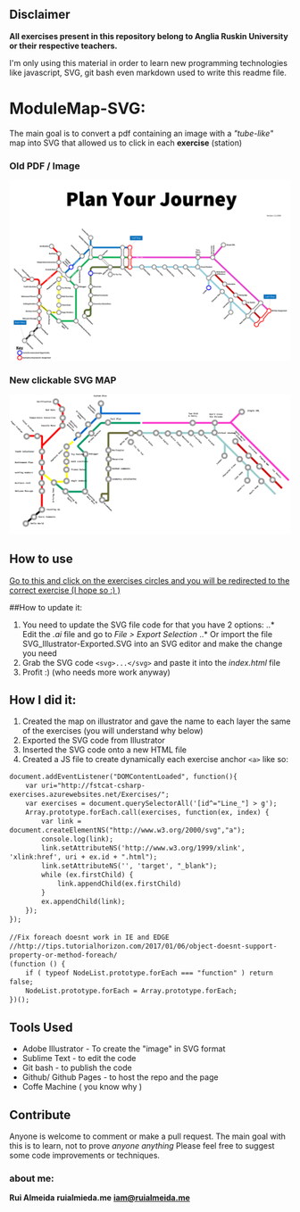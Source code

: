 ## Disclaimer

**All exercises present in this repository belong to Anglia Ruskin University or their respective teachers.**

I'm only using this material in order to learn new programming technologies like javascript, SVG, git bash even markdown used to write this readme file.  

# ModuleMap-SVG:

The main goal is to convert a pdf containing an image with a *"tube-like"* map into SVG that allowed us to click in each **exercise** (station)
### Old PDF / Image
![Old pdf/ image ](https://github.com/rtralmeida/ModuleMap-SVG/raw/master/resources/modulemap.png "old image / pdf")

### New clickable SVG MAP

[![Image Link](https://github.com/rtralmeida/ModuleMap-SVG/raw/master/resources/SVGmodulemap.png)](https://rtralmeida.github.io/ModuleMap-SVG/)


## How to use

[Go to this and click on the exercises circles and you will be redirected to the correct exercise (I hope so :) )](https://rtralmeida.github.io/ModuleMap-SVG/) 


##How to update it:
1. You need to update the SVG file code for that you have 2 options:
..* Edit the *.ai* file and go to *File > Export Selection*
..* Or import the file SVG_Illustrator-Exported.SVG into an SVG editor and make the change you need 
2. Grab the SVG code `<svg>...</svg>` and paste it into the *index.html* file
3. Profit :) (who needs more work anyway)



## How I did it:

1. Created the map on illustrator and gave the name to each layer the same of the exercises (you will understand why below)
2. Exported the SVG code from Illustrator 
3. Inserted the SVG code onto a new HTML file  
4. Created a JS file to create dynamically each exercise anchor `<a>` like so:
```
document.addEventListener("DOMContentLoaded", function(){
    var uri="http://fstcat-csharp-exercises.azurewebsites.net/Exercises/";
    var exercises = document.querySelectorAll('[id^="Line_"] > g');
    Array.prototype.forEach.call(exercises, function(ex, index) {
        var link = document.createElementNS("http://www.w3.org/2000/svg","a");
        console.log(link);
        link.setAttributeNS('http://www.w3.org/1999/xlink', 'xlink:href', uri + ex.id + ".html");
        link.setAttributeNS('', 'target', "_blank");
        while (ex.firstChild) {
            link.appendChild(ex.firstChild)
        }
        ex.appendChild(link);
    });
});

//Fix foreach doesnt work in IE and EDGE 
//http://tips.tutorialhorizon.com/2017/01/06/object-doesnt-support-property-or-method-foreach/
(function () {
    if ( typeof NodeList.prototype.forEach === "function" ) return false;
    NodeList.prototype.forEach = Array.prototype.forEach;
})();
```

## Tools Used  

* Adobe Illustrator - To create the "image" in SVG format
* Sublime Text - to edit the code
* Git bash - to publish the code
* Github/ Github Pages - to host the repo and the page
* Coffe Machine ( you know why ) 

## Contribute 

Anyone is welcome to comment or make a pull request.
The main goal with this is to learn, not to prove *anyone anything*
Please feel free to suggest some code improvements or techniques. 


### about me:

**Rui Almeida**
**ruialmieda.me**
**iam@ruialmeida.me**